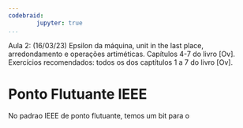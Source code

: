 ```yaml
---
codebraid:
        jupyter: true
...
```


Aula 2: (16/03/23) Epsilon da máquina, unit in the last place, arredondamento e operações artiméticas. Capítulos 4-7 do livro [Ov]. Exercícios recomendados: todos os dos captítulos 1 a 7 do livro [Ov].

# Ponto Flutuante IEEE

No padrao IEEE de ponto flutuante, temos um bit para o
